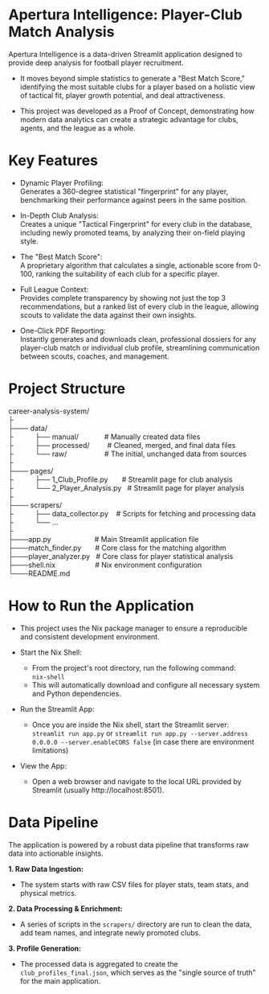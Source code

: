 # Apertura Intelligence: Player-Club Match Analysis
Apertura Intelligence is a data-driven Streamlit application designed to provide deep analysis for football player recruitment.

* It moves beyond simple statistics to generate a "Best Match Score," identifying the most suitable clubs for a player based on a holistic view of tactical fit, player growth potential, and deal attractiveness.

* This project was developed as a Proof of Concept, demonstrating how modern data analytics can create a strategic advantage for clubs, agents, and the league as a whole.

# Key Features
* Dynamic Player Profiling:<br />
Generates a 360-degree statistical "fingerprint" for any player, benchmarking their performance against peers in the same position.

* In-Depth Club Analysis:<br />
Creates a unique "Tactical Fingerprint" for every club in the database, including newly promoted teams, by analyzing their on-field playing style.

* The "Best Match Score":<br />
A proprietary algorithm that calculates a single, actionable score from 0-100, ranking the suitability of each club for a specific player.

* Full League Context:<br />
Provides complete transparency by showing not just the top 3 recommendations, but a ranked list of every club in the league, allowing scouts to validate the data against their own insights.

* One-Click PDF Reporting:<br />
Instantly generates and downloads clean, professional dossiers for any player-club match or individual club profile, streamlining communication between scouts, coaches, and management.

# Project Structure
career-analysis-system/<br />
├<br />
├─── data/<br />
├&nbsp;&nbsp;&nbsp;&nbsp;&nbsp;&nbsp;&nbsp;&nbsp;&nbsp;&nbsp;&nbsp;├── manual/&nbsp;&nbsp;&nbsp;&nbsp;&nbsp;&nbsp;&nbsp;&nbsp;&nbsp;&nbsp;&nbsp;&nbsp;&nbsp;# Manually created data files<br />
├&nbsp;&nbsp;&nbsp;&nbsp;&nbsp;&nbsp;&nbsp;&nbsp;&nbsp;&nbsp;&nbsp;├── processed/&nbsp;&nbsp;&nbsp;&nbsp;&nbsp;&nbsp;&nbsp;&nbsp;&nbsp;# Cleaned, merged, and final data files<br />
├&nbsp;&nbsp;&nbsp;&nbsp;&nbsp;&nbsp;&nbsp;&nbsp;&nbsp;&nbsp;&nbsp;└── raw/&nbsp;&nbsp;&nbsp;&nbsp;&nbsp;&nbsp;&nbsp;&nbsp;&nbsp;&nbsp;&nbsp;&nbsp;&nbsp;&nbsp;&nbsp;&nbsp;&nbsp;&nbsp;&nbsp;# The initial, unchanged data from sources<br />
├<br />
├─── pages/<br />
├&nbsp;&nbsp;&nbsp;&nbsp;&nbsp;&nbsp;&nbsp;&nbsp;&nbsp;&nbsp;&nbsp;├── 1_Club_Profile.py&nbsp;&nbsp;&nbsp;&nbsp;&nbsp;&nbsp;&nbsp;# Streamlit page for club analysis<br />
├&nbsp;&nbsp;&nbsp;&nbsp;&nbsp;&nbsp;&nbsp;&nbsp;&nbsp;&nbsp;&nbsp;└── 2_Player_Analysis.py&nbsp;&nbsp;&nbsp;# Streamlit page for player analysis<br />
├<br />
├─── scrapers/<br />
├&nbsp;&nbsp;&nbsp;&nbsp;&nbsp;&nbsp;&nbsp;&nbsp;&nbsp;&nbsp;&nbsp;├── data_collector.py&nbsp;&nbsp;&nbsp;&nbsp;# Scripts for fetching and processing data<br />
├&nbsp;&nbsp;&nbsp;&nbsp;&nbsp;&nbsp;&nbsp;&nbsp;&nbsp;&nbsp;&nbsp;└── ...<br />
├<br />
├───app.py&nbsp;&nbsp;&nbsp;&nbsp;&nbsp;&nbsp;&nbsp;&nbsp;&nbsp;&nbsp;&nbsp;&nbsp;&nbsp;&nbsp;&nbsp;&nbsp;&nbsp;&nbsp;&nbsp;&nbsp;&nbsp;&nbsp;# Main Streamlit application file<br />
├───match_finder.py&nbsp;&nbsp;&nbsp;&nbsp;&nbsp;&nbsp;&nbsp;# Core class for the matching algorithm<br />
├───player_analyzer.py&nbsp;&nbsp;&nbsp;# Core class for player statistical analysis<br />
├───shell.nix&nbsp;&nbsp;&nbsp;&nbsp;&nbsp;&nbsp;&nbsp;&nbsp;&nbsp;&nbsp;&nbsp;&nbsp;&nbsp;&nbsp;&nbsp;&nbsp;&nbsp;&nbsp;&nbsp;&nbsp;# Nix environment configuration<br />
└───README.md<br />

# How to Run the Application
* This project uses the Nix package manager to ensure a reproducible and consistent development environment.

* Start the Nix Shell:<br />
  * From the project's root directory, run the following command:<br /> 
`nix-shell`<br />
  * This will automatically download and configure all necessary system and Python dependencies.<br />

* Run the Streamlit App:<br />
  * Once you are inside the Nix shell, start the Streamlit server:<br />
`streamlit run app.py` or `streamlit run app.py --server.address 0.0.0.0 --server.enableCORS false` (in case there are environment limitations)<br />

* View the App:<br />
  * Open a web browser and navigate to the local URL provided by Streamlit (usually http://localhost:8501).<br />

# Data Pipeline
The application is powered by a robust data pipeline that transforms raw data into actionable insights.<br />

**1. Raw Data Ingestion:**<br />
* The system starts with raw CSV files for player stats, team stats, and physical metrics.<br />

**2. Data Processing & Enrichment:**<br />
* A series of scripts in the `scrapers/` directory are run to clean the data, add team names, and integrate newly promoted clubs.<br />

**3. Profile Generation:**<br />
* The processed data is aggregated to create the `club_profiles_final.json`, which serves as the "single source of truth" for the main application.
